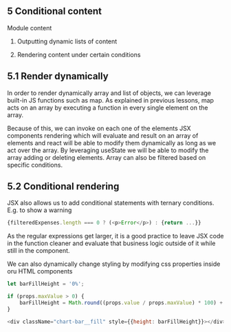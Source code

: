 ## 5 Conditional content

Module content

1. Outputting dynamic lists of content

1. Rendering content under certain conditions

## 5.1 Render dynamically

In order to render dynamically array and list of objects, we can leverage built-in JS functions such as map. As explained in previous lessons, map acts on an array by executing a function in every single element on the array.

Because of this, we can invoke on each one of the elements JSX components rendering which will evaluate and result on an array of elements and react will be able to modify them dynamically as long as we act over the array. By leveraging useState we will be able to modify the array adding or deleting elements. Array can also be filtered based on specific conditions.

## 5.2 Conditional rendering

JSX also allows us to add conditional statements with ternary conditions. E.g. to show a warning

```js
{filteredExpenses.length === 0 ? (<p>Error</p>) : {return ...}}
```

As the regular expressions get larger, it is a good practice to leave JSX code in the function cleaner and evaluate that business logic outside of it while still in the component.

We can also dynamically change styling by modifying css properties inside oru HTML components

```js
let barFillHeight = '0%';

if (props.maxValue > 0) {
    barFillHeight = Math.round((props.value / props.maxValue) * 100) + '%';
}

<div className="chart-bar__fill" style={{height: barFillHeight}}></div>
```